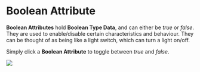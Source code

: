 # Boolean Attribute

**Boolean Attributes** hold **Boolean Type Data**, and can either be _true_ or _false_. They are used to enable/disable certain characteristics and behaviour. They can be thought of as being like a light switch, which can turn a light on/off.

Simply click a **Boolean Attribute** to toggle between _true_ and _false_.

![](../../../.gitbook/assets/attributebool%20%281%29.gif)

